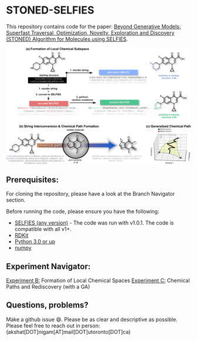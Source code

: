# STONED-SELFIES
This repository contains code for the paper: [Beyond Generative Models: Superfast Traversal, Optimization, Novelty, Exploration and Discovery (STONED) Algorithm for Molecules using SELFIES](https://chemrxiv.org/articles/preprint/Beyond_Generative_Models_Superfast_Traversal_Optimization_Novelty_Exploration_and_Discovery_STONED_Algorithm_for_Molecules_using_SELFIES/13383266). 


<img align="center" src="./readme_docs/fig_main_algo.png"/>

## Prerequisites: 
For cloning the repository, please have a look at the Branch Navigator section.  

Before running the code, please ensure you have the following:
- [SELFIES (any version)](https://github.com/aspuru-guzik-group/selfies) - 
  The code was run with v1.0.1. The code is compatible with all v1+. 
- [RDKit](https://www.rdkit.org/docs/Install.html)
- [Python 3.0 or up](https://www.python.org/download/releases/3.0/)
- [numpy](https://pypi.org/project/numpy/)

## Experiment Navigator: 

[Experiment B:](https://github.com/aspuru-guzik-group/stoned-selfies/blob/main/sim_search.py) Formation of Local Chemical Spaces 
[Experiment C:](https://github.com/aspuru-guzik-group/stoned-selfies/blob/main/sim_search.py) Chemical Paths and Rediscovery (with a GA)

## Questions, problems?
Make a github issue 😄. Please be as clear and descriptive as possible. Please feel free to reach
out in person: (akshat[DOT]nigam[AT]mail[DOT]utoronto[DOT]ca)